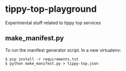 # tippy-top-playground
Experimental stuff related to tippy top services

## make_manifest.py
To run the manifest generator script. In a new virtualenv:

```
$ pip install -r requirements.txt
$ python make_manifest.py > tippy-top.json
```
